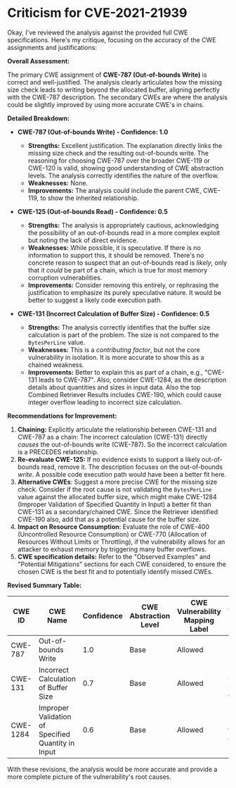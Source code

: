 # Criticism for CVE-2021-21939

Okay, I've reviewed the analysis against the provided full CWE specifications. Here's my critique, focusing on the accuracy of the CWE assignments and justifications:

**Overall Assessment:**

The primary CWE assignment of **CWE-787 (Out-of-bounds Write)** is correct and well-justified. The analysis clearly articulates how the missing size check leads to writing beyond the allocated buffer, aligning perfectly with the CWE-787 description. The secondary CWEs are where the analysis could be slightly improved by using more accurate CWE's in chains.

**Detailed Breakdown:**

*   **CWE-787 (Out-of-bounds Write) - Confidence: 1.0**
    *   **Strengths:** Excellent justification. The explanation directly links the missing size check and the resulting out-of-bounds write. The reasoning for choosing CWE-787 over the broader CWE-119 or CWE-120 is valid, showing good understanding of CWE abstraction levels. The analysis correctly identifies the nature of the overflow.
    *   **Weaknesses:** None.
    *   **Improvements:** The analysis could include the parent CWE, CWE-119, to show the inherited relationship.

*   **CWE-125 (Out-of-bounds Read) - Confidence: 0.5**
    *   **Strengths:** The analysis is appropriately cautious, acknowledging the possibility of an out-of-bounds read in a more complex exploit but noting the lack of direct evidence.
    *   **Weaknesses:** While possible, it is speculative. If there is no information to support this, it should be removed. There's no concrete reason to suspect that an out-of-bounds read is *likely*, only that it *could* be part of a chain, which is true for most memory corruption vulnerabilities.
    *   **Improvements:** Consider removing this entirely, or rephrasing the justification to emphasize its purely speculative nature. It would be better to suggest a likely code execution path.

*   **CWE-131 (Incorrect Calculation of Buffer Size) - Confidence: 0.5**
    *   **Strengths:** The analysis correctly identifies that the buffer size calculation is part of the problem. The size is not compared to the `BytesPerLine` value.
    *   **Weaknesses:** This is a *contributing factor*, but not the core vulnerability in isolation. It is more accurate to show this as a chained weakness.
    *   **Improvements:** Better to explain this as part of a chain, e.g., "CWE-131 leads to CWE-787". Also, consider CWE-1284, as the description details about quantities and sizes in input data. Also the top Combined Retriever Results includes CWE-190, which could cause integer overflow leading to incorrect size calculation.

**Recommendations for Improvement:**

1.  **Chaining:** Explicitly articulate the relationship between CWE-131 and CWE-787 as a chain: The incorrect calculation (CWE-131) directly *causes* the out-of-bounds write (CWE-787). So the incorrect calculation is a PRECEDES relationship.
2.  **Re-evaluate CWE-125:** If no evidence exists to support a likely out-of-bounds read, remove it. The description focuses on the out-of-bounds *write*. A possible code execution path would have been a better fit here.
3.  **Alternative CWEs**: Suggest a more precise CWE for the missing size check. Consider if the root cause is not validating the `BytesPerLine` value against the allocated buffer size, which might make CWE-1284 (Improper Validation of Specified Quantity in Input) a better fit than CWE-131 as a secondary/chained CWE. Since the Retriever identified CWE-190 also, add that as a potential cause for the buffer size.
4.  **Impact on Resource Consumption**: Evaluate the role of CWE-400 (Uncontrolled Resource Consumption) or CWE-770 (Allocation of Resources Without Limits or Throttling), if the vulnerability allows for an attacker to exhaust memory by triggering many buffer overflows.
5.  **CWE specification details:** Refer to the "Observed Examples" and "Potential Mitigations" sections for each CWE considered, to ensure the chosen CWE is the best fit and to potentially identify missed CWEs.

**Revised Summary Table:**

| CWE ID | CWE Name | Confidence | CWE Abstraction Level | CWE Vulnerability Mapping Label | CWE-Vulnerability Mapping Notes |
|---|---|---|---|---|---|
| CWE-787 | Out-of-bounds Write | 1.0 | Base | Allowed | Primary CWE |
| CWE-131 | Incorrect Calculation of Buffer Size | 0.7 | Base | Allowed | Secondary Candidate, Contributes to root cause |
| CWE-1284 | Improper Validation of Specified Quantity in Input | 0.6 | Base | Allowed | Root cause for size calculation |

With these revisions, the analysis would be more accurate and provide a more complete picture of the vulnerability's root causes.